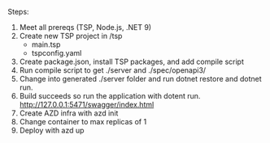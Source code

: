 Steps:

1. Meet all prereqs (TSP, Node.js, .NET 9)
1. Create new TSP project in /tsp
    * main.tsp
    * tspconfig.yaml
1. Create package.json, install TSP packages, and add compile script
1. Run compile script to get ./server and ./spec/openapi3/
1. Change into generated ./server folder and run dotnet restore and dotnet run.
1. Build succeeds so run the application with dotent run. http://127.0.0.1:5471/swagger/index.html
1. Create AZD infra with azd init
1. Change container to max replicas of 1
1. Deploy with azd up

